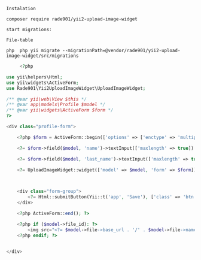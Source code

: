     Instalation

    composer require rade901/yii2-upload-image-widget

    start migrations:

    File-table

   ```php  php yii migrate --migrationPath=@vendor/rade901/yii2-upload-image-widget/src/migrations ```



    
```php
     <?php

use yii\helpers\Html;
use yii\widgets\ActiveForm;
use Rade901\Yii2UploadImageWidget\UploadImageWidget;

/** @var yii\web\View $this */
/** @var app\models\Profile $model */
/** @var yii\widgets\ActiveForm $form */
?>

<div class="profile-form">

    <?php $form = ActiveForm::begin(['options' => ['enctype' => 'multipart/form-data']]); ?>

    <?= $form->field($model, 'name')->textInput(['maxlength' => true]) ?>

    <?= $form->field($model, 'last_name')->textInput(['maxlength' => true]) ?>

    <?= UploadImageWidget::widget(['model' => $model, 'form' => $form]) ?>

    

    <div class="form-group">
        <?= Html::submitButton(Yii::t('app', 'Save'), ['class' => 'btn btn-success']) ?>
    </div>

    <?php ActiveForm::end(); ?>

    <?php if ($model->file_id): ?>
        <img src="<?= $model->file->base_url . '/' . $model->file->name ?>" alt="profile image" style="max-width: 200px;">
    <?php endif; ?>
    

</div>

```

